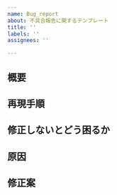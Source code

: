 ```yaml
---
name: Bug_report
about: 不具合報告に関するテンプレート
title: ''
labels: ''
assignees: ''

---
```


## 概要
## 再現手順
## 修正しないとどう困るか
## 原因
## 修正案
